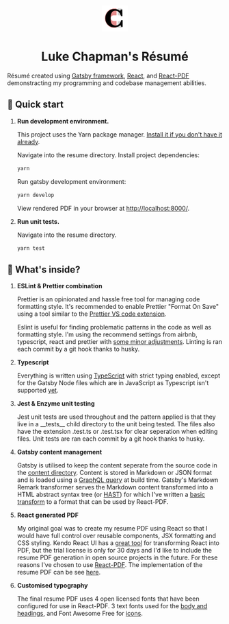 <p align="center">
  <img alt="Gatsby" src="/src/images/chappo-icon.png" width="60" />
</p>
<h1 align="center">
  Luke Chapman's Résumé
</h1>

Résumé created using [Gatsby framework](https://www.gatsbyjs.org/), [React](https://reactjs.org/), and [React-PDF](https://react-pdf.org) demonstracting my programming and codebase management abilities.

## :rocket: Quick start

1.  **Run development environment.**

    This project uses the Yarn package manager. [Install it if you don't have it already](https://yarnpkg.com/en/docs/install).

    Navigate into the resume directory.
    Install project dependencies:

    ```sh
    yarn
    ```

    Run gatsby development environment:

    ```sh
    yarn develop
    ```

    View rendered PDF in your browser at [http://localhost:8000/](http://localhost:8000/).

2.  **Run unit tests.**

    Navigate into the resume directory.

    ```sh
    yarn test
    ```

## :microscope: What's inside?

1.  **ESLint & Prettier combination**

    Prettier is an opinionated and hassle free tool for managing code formatting style. It's recommended to enable Prettier "Format On Save" using a tool similar to the [Prettier VS code extension](https://marketplace.visualstudio.com/items?itemName=esbenp.prettier-vscode).

    Eslint is useful for finding problematic patterns in the code as well as formatting style. I'm using the recommend settings from airbnb, typescript, react and prettier with [some minor adjustments](.eslintrc.js).
    Linting is ran each commit by a git hook thanks to husky.

2.  **Typescript**

    Everything is written using [TypeScript](https://www.typescriptlang.org/) with strict typing enabled, except for the Gatsby Node files which are in JavaScript as Typescript isn't supported [yet](https://github.com/gatsbyjs/gatsby/issues/13436).

3.  **Jest & Enzyme unit testing**

    Jest unit tests are used throughout and the pattern applied is that they live in a \_\_tests\_\_ child directory to the unit being tested. The files also have the extension .test.ts or .test.tsx for clear seperation when editing files.
    Unit tests are ran each commit by a git hook thanks to husky.

4.  **Gatsby content management**

    Gatsby is utilised to keep the content seperate from the source code in the [content directory](content). Content is stored in Markdown or JSON format and is loaded using a [GraphQL query](src/components/ResumePDF/ResumePDF.tsx) at build time. Gatsby's Markdown Remark transformer serves the Markdown content transformed into a HTML abstract syntax tree (or [HAST](https://github.com/syntax-tree/hast)) for which I've written a [basic transform](src/utils/hastToPDF/hastToPDF.tsx) to a format that can be used by React-PDF.

5.  **React generated PDF**

    My original goal was to create my resume PDF using React so that I would have full control over reusable components, JSX formatting and CSS styling. Kendo React UI has a [great tool](https://www.telerik.com/kendo-react-ui/components/pdfprocessing/) for transforming React into PDF, but the trial license is only for 30 days and I'd like to include the resume PDF generation in open source projects in the future. For these reasons I've chosen to use [React-PDF](https://react-pdf.org/). The implementation of the resume PDF can be see [here](src/components/ResumePDF/components/Document.tsx).

6.  **Customised typography**

    The final resume PDF uses 4 open licensed fonts that have been configured for use in React-PDF. 3 text fonts used for the [body and headings](src/components/ResumePDF/components/typography/typography.ts), and Font Awesome Free for [icons](src/components/ResumePDF/components/typography/FAIcon.tsx).
